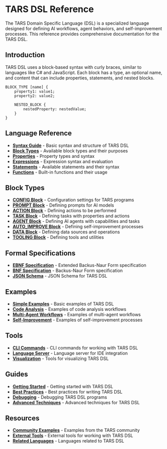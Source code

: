 # TARS DSL Reference

The TARS Domain Specific Language (DSL) is a specialized language designed for defining AI workflows, agent behaviors, and self-improvement processes. This reference provides comprehensive documentation for the TARS DSL.

## Introduction

TARS DSL uses a block-based syntax with curly braces, similar to languages like C# and JavaScript. Each block has a type, an optional name, and content that can include properties, statements, and nested blocks.

```
BLOCK_TYPE [name] {
    property1: value1;
    property2: value2;
    
    NESTED_BLOCK {
        nestedProperty: nestedValue;
    }
}
```

## Language Reference

- [**Syntax Guide**](syntax.md) - Basic syntax and structure of TARS DSL
- [**Block Types**](block-types.md) - Available block types and their purposes
- [**Properties**](properties.md) - Property types and syntax
- [**Expressions**](expressions.md) - Expression syntax and evaluation
- [**Statements**](statements.md) - Available statements and their syntax
- [**Functions**](functions.md) - Built-in functions and their usage

## Block Types

- [**CONFIG Block**](blocks/config.md) - Configuration settings for TARS programs
- [**PROMPT Block**](blocks/prompt.md) - Defining prompts for AI models
- [**ACTION Block**](blocks/action.md) - Defining actions to be performed
- [**TASK Block**](blocks/task.md) - Defining tasks with properties and actions
- [**AGENT Block**](blocks/agent.md) - Defining AI agents with capabilities and tasks
- [**AUTO_IMPROVE Block**](blocks/auto-improve.md) - Defining self-improvement processes
- [**DATA Block**](blocks/data.md) - Defining data sources and operations
- [**TOOLING Block**](blocks/tooling.md) - Defining tools and utilities

## Formal Specifications

- [**EBNF Specification**](ebnf.md) - Extended Backus-Naur Form specification
- [**BNF Specification**](bnf.md) - Backus-Naur Form specification
- [**JSON Schema**](json-schema.md) - JSON Schema for TARS DSL

## Examples

- [**Simple Examples**](examples/simple.md) - Basic examples of TARS DSL
- [**Code Analysis**](examples/code-analysis.md) - Examples of code analysis workflows
- [**Multi-Agent Workflows**](examples/multi-agent.md) - Examples of multi-agent workflows
- [**Self-Improvement**](examples/self-improvement.md) - Examples of self-improvement processes

## Tools

- [**CLI Commands**](tools/cli.md) - CLI commands for working with TARS DSL
- [**Language Server**](tools/language-server.md) - Language server for IDE integration
- [**Visualization**](tools/visualization.md) - Tools for visualizing TARS DSL

## Guides

- [**Getting Started**](guides/getting-started.md) - Getting started with TARS DSL
- [**Best Practices**](guides/best-practices.md) - Best practices for writing TARS DSL
- [**Debugging**](guides/debugging.md) - Debugging TARS DSL programs
- [**Advanced Techniques**](guides/advanced.md) - Advanced techniques for TARS DSL

## Resources

- [**Community Examples**](resources/community.md) - Examples from the TARS community
- [**External Tools**](resources/tools.md) - External tools for working with TARS DSL
- [**Related Languages**](resources/related.md) - Languages related to TARS DSL
